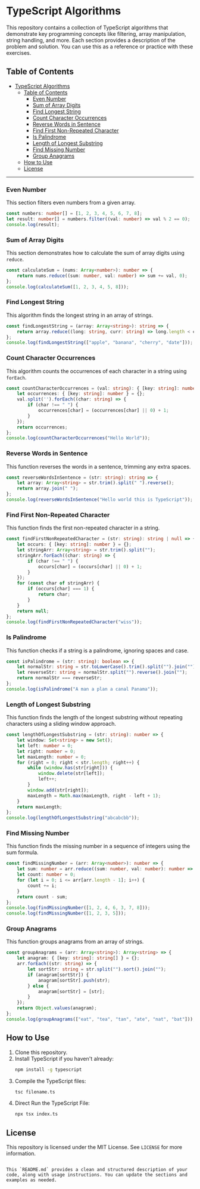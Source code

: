 # TypeScript Algorithms

This repository contains a collection of TypeScript algorithms that demonstrate key programming concepts like filtering, array manipulation, string handling, and more. Each section provides a description of the problem and solution. You can use this as a reference or practice with these exercises.

## Table of Contents

- [TypeScript Algorithms](#typescript-algorithms)
  - [Table of Contents](#table-of-contents)
    - [Even Number](#even-number)
    - [Sum of Array Digits](#sum-of-array-digits)
    - [Find Longest String](#find-longest-string)
    - [Count Character Occurrences](#count-character-occurrences)
    - [Reverse Words in Sentence](#reverse-words-in-sentence)
    - [Find First Non-Repeated Character](#find-first-non-repeated-character)
    - [Is Palindrome](#is-palindrome)
    - [Length of Longest Substring](#length-of-longest-substring)
    - [Find Missing Number](#find-missing-number)
    - [Group Anagrams](#group-anagrams)
  - [How to Use](#how-to-use)
  - [License](#license)

---

### Even Number
This section filters even numbers from a given array.

```typescript
const numbers: number[] = [1, 2, 3, 4, 5, 6, 7, 8];
let result: number[] = numbers.filter((val: number) => val % 2 == 0);
console.log(result);
```

### Sum of Array Digits
This section demonstrates how to calculate the sum of array digits using `reduce`.

```typescript
const calculateSum = (nums: Array<number>): number => {
    return nums.reduce((sum: number, val: number) => sum += val, 0);
};
console.log(calculateSum([1, 2, 3, 4, 5, 8]));
```

### Find Longest String
This algorithm finds the longest string in an array of strings.

```typescript
const findLongestString = (array: Array<string>): string => {
    return array.reduce((long: string, curr: string) => long.length < curr.length ? curr : long, "");
};
console.log(findLongestString(["apple", "banana", "cherry", "date"]));
```

### Count Character Occurrences
This algorithm counts the occurrences of each character in a string using `forEach`.

```typescript
const countCharacterOccurrences = (val: string): { [key: string]: number } => {
    let occurrences: { [key: string]: number } = {};
    val.split('').forEach((char: string) => {
        if (char !== " ") {
            occurrences[char] = (occurrences[char] || 0) + 1;
        }
    });
    return occurrences;
};
console.log(countCharacterOccurrences("Hello World"));
```

### Reverse Words in Sentence
This function reverses the words in a sentence, trimming any extra spaces.

```typescript
const reverseWordsInSentence = (str: string): string => {
    let array: Array<string> = str.trim().split(" ").reverse();
    return array.join(" ");
};
console.log(reverseWordsInSentence("Hello world this is TypeScript"));
```

### Find First Non-Repeated Character
This function finds the first non-repeated character in a string.

```typescript
const findFirstNonRepeatedCharacter = (str: string): string | null => {
    let occurs: { [key: string]: number } = {};
    let stringArr: Array<string> = str.trim().split("");
    stringArr.forEach((char: string) => {
        if (char !== " ") {
            occurs[char] = (occurs[char] || 0) + 1;
        }
    });
    for (const char of stringArr) {
        if (occurs[char] === 1) {
            return char;
        }
    }
    return null;
};
console.log(findFirstNonRepeatedCharacter("wiss"));
```

### Is Palindrome
This function checks if a string is a palindrome, ignoring spaces and case.

```typescript
const isPalindrome = (str: string): boolean => {
    let normalStr: string = str.toLowerCase().trim().split("").join("").replace(/\s+/g, "");
    let reverseStr: string = normalStr.split("").reverse().join("");
    return normalStr === reverseStr;
};
console.log(isPalindrome("A man a plan a canal Panama"));
```

### Length of Longest Substring
This function finds the length of the longest substring without repeating characters using a sliding window approach.

```typescript
const lengthOfLongestSubstring = (str: string): number => {
    let window: Set<string> = new Set();
    let left: number = 0;
    let right: number = 0;
    let maxLength: number = 0;
    for (right = 0; right < str.length; right++) {
        while (window.has(str[right])) {
            window.delete(str[left]);
            left++;
        }
        window.add(str[right]);
        maxLength = Math.max(maxLength, right - left + 1);
    }
    return maxLength;
};
console.log(lengthOfLongestSubstring("abcabcbb"));
```

### Find Missing Number
This function finds the missing number in a sequence of integers using the sum formula.

```typescript
const findMissingNumber = (arr: Array<number>): number => {
    let sum: number = arr.reduce((sum: number, val: number): number => sum + val, 0);
    let count: number = 0;
    for (let i = 0; i <= arr[arr.length - 1]; i++) {
        count += i;
    }
    return count - sum;
};
console.log(findMissingNumber([1, 2, 4, 6, 3, 7, 8]));
console.log(findMissingNumber([1, 2, 3, 5]));
```

### Group Anagrams
This function groups anagrams from an array of strings.

```typescript
const groupAnagrams = (arr: Array<string>): Array<string> => {
    let anagram: { [key: string]: string[] } = {};
    arr.forEach((str: string) => {
        let sortStr: string = str.split("").sort().join("");
        if (anagram[sortStr]) {
            anagram[sortStr].push(str);
        } else {
            anagram[sortStr] = [str];
        }
    });
    return Object.values(anagram);
};
console.log(groupAnagrams(["eat", "tea", "tan", "ate", "nat", "bat"]));
```

## How to Use

1. Clone this repository.
2. Install TypeScript if you haven't already:
   ```bash
   npm install -g typescript
   ```
3. Compile the TypeScript files:
   ```bash
   tsc filename.ts
   ```
4. Direct Run the TypeScript File:
   ```bash
   npx tsx index.ts
   ```

## License

This repository is licensed under the MIT License. See `LICENSE` for more information.
```

This `README.md` provides a clean and structured description of your code, along with usage instructions. You can update the sections and examples as needed.
